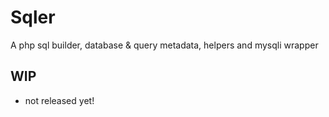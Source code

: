 # Sqler
A php sql builder, database & query metadata, helpers and mysqli wrapper
## WIP
- not released yet!


